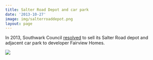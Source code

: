 ```yaml
---
title: Salter Road Depot and car park 
date: '2013-10-27'
image: img/salterroaddepot.png
layout: page
---
```

In 2013, Southwark Council [resolved](https://moderngov.southwark.gov.uk/ieDecisionDetails.aspx?ID=4199) to sell its Salter Road depot and adjacent car park to developer Fairview Homes.

![](https://35percent.org/img/salterroadmap.png)
